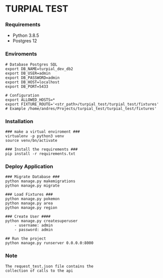 # TURPIAL TEST #

### Requirements ###

* Python 3.8.5
* Postgres 12


### Enviroments ###

    # Database Postgres SQL 
    export DB_NAME=turpial_dev_db2
    export DB_USER=admin
    export DB_PASSWORD=admin
    export DB_HOST=localhost
    export DB_PORT=5433

    # Configuration
    export ALLOWED_HOSTS=*
    export FIXTURE_ROUTE='<str_path>/turpial_test/turpial_test/fixtures' 
    # Example /home/andres/Projects/turpial_test/turpial_test/fixtures'

### Installation ###
    ### make a virtual enviroment ###
    virtualenv -p python3 venv
    source venv/bn/activate
    
    ### Install the requirements ###
    pip install -r requirements.txt

### Deploy Application ###
    
    ### Migrate Database ###
    python manage.py makemigrations
    python manage.py migrate

    ### Load Fixtures ###
    python manage.py pokemon
    python manage.py area
    python manage.py region
    
    ### Create User ####
    python manage.py createsuperuser
        - username: admin
        - password: admin

    ## Run the project
    python manage.py runserver 0.0.0.0:8000

### Note ### 
    
    The request_test.json file contains the 
    collection of calls to the api




    
